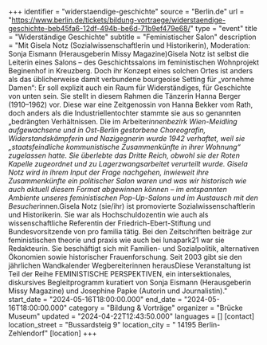 +++
identifier = "widerstaendige-geschichte"
source = "Berlin.de"
url = "https://www.berlin.de/tickets/bildung-vortraege/widerstaendige-geschichte-beb45fa6-12df-494b-be6d-71b9ef479e68/"
type = "event"
title = "Widerständige Geschichte"
subtitle = "Feministischer Salon"
description = "Mit Gisela Notz (Sozialwissenschaftlerin und Historikerin), Moderation: Sonja Eismann (Herausgeberin Missy Magazine)Gisela Notz ist selbst die Leiterin eines Salons – des Geschichtssalons im feministischen Wohnprojekt Beginenhof in Kreuzberg. Doch ihr Konzept eines solchen Ortes ist anders als das üblicherweise damit verbundene bourgeoise Setting für „vornehme Damen“: Er soll explizit auch ein Raum für Widerständiges, für Geschichte von unten sein. Sie stellt in diesem Rahmen die Tänzerin Hanna Berger (1910–1962) vor. Diese war eine Zeitgenossin von Hanna Bekker vom Rath, doch anders als die Industriellentochter stammte sie aus so genannten „bedrängten Verhältnissen. Die im Arbeiter*innenbezirk Wien-Meidling aufgewachsene und in Ost-Berlin gestorbene Choreografin, Widerstandskämpferin und Nazigegnerin wurde 1942 verhaftet, weil sie „staatsfeindliche kommunistische Zusammenkünfte in ihrer Wohnung“ zugelassen hatte. Sie überlebte das Dritte Reich, obwohl sie der Roten Kapelle zugeordnet und zu Lagerzwangsarbeitet verurteilt wurde. Gisela Notz wird in ihrem Input der Frage nachgehen, inwieweit ihre Zusammenkünfte ein politischer Salon waren und was wir historisch wie auch aktuell diesem Format abgewinnen können – im entspannten Ambiente unseres feministischen Pop-Up-Salons und im Austausch mit den Besucher*innen.Gisela Notz (sie/ihr) ist promovierte Sozialwissenschaftlerin und Historikerin. Sie war als Hochschuldozentin wie auch als wissenschaftliche Referentin der Friedrich-Ebert-Stiftung und Bundesvorsitzende von pro familia tätig. Bei den Zeitschriften beiträge zur feministischen theorie und praxis wie auch bei lunapark21 war sie Redakteurin. Sie beschäftigt sich mit Familien- und Sozialpolitik, alternativen Ökonomien sowie historischer Frauenforschung. Seit 2003 gibt sie den jährlichen Wandkalender Wegbereiterinnen herausDiese Veranstaltung ist Teil der Reihe FEMINISTISCHE PERSPEKTIVEN, ein intersektionales, diskursives Begleitprogramm kuratiert von Sonja Eismann (Herausgeberin Missy Magazine) und Josephine Papke (Autorin und Journalistin)."
start_date = "2024-05-16T18:00:00.000"
end_date = "2024-05-16T18:00:00.000"
category = "Bildung & Vorträge"
organizer = "Brücke Museum"
updated = "2024-04-22T12:43:50.000"
languages = []
[contact]
location_street = "Bussardsteig 9"
location_city = " 14195 Berlin-Zehlendorf"
[location]
+++